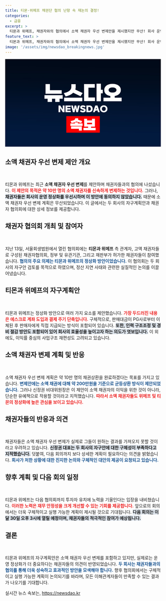 ```yaml
---
title: 티몬·위메프 채권단 협의 난항 속 재논의 결정!
categories:
  - 금융
excerpt: >
  티몬과 위메프, 채권자와의 협의에서 소액 채권자 우선 변제안을 제시했지만 무산! 회사 운영 정상화를 추구하는 채권자들의 시선은 어디에 향할까? 다음 회의에서 어떤 변화가 있을지 주목할 만하다!
feature_text: >
  티몬과 위메프, 채권자와의 협의에서 소액 채권자 우선 변제안을 제시했지만 무산! 회사 운영 정상화를 추구하는 채권자들의 시선은 어디에 향할까? 다음 회의에서 어떤 변화가 있을지 주목할 만하다!
image: '/assets/img/newsdao_breakingnews.jpg'
---
```


<p><img src="/assets/img/newsdao_breakingnews.jpg" alt="koreaapp 속보" /></p>

<h2 data-ke-size="size26">소액 채권자 우선 변제 제안 개요</h2>

<p data-ke-size="size16">&nbsp;</p>

<p>티몬과 위메프는 최근 <b>소액 채권자 우선 변제</b>를 제안하며 채권자들과의 협의에 나섰습니다. <b><span style="color: #ee2323;">이 제안의 목적은 약 10만 명의 소액 채권자를 신속하게 변제하는 것입니다.</span></b> 그러나, <b><span style="background-color: #21538527;">채권자들은 회사의 운영 정상화를 우선시하며 이 방안에 동의하지 않았습니다.</span></b> 때문에 소액 채권자 우선 변제 계획은 무산되었습니다. 이 글에서는 두 회사의 자구계획안과 채권자 협의회에 대한 상세 정보를 제공합니다. </p>

<h2 data-ke-size="size26">채권자 협의회 개최 및 참여자</h2>

<p data-ke-size="size16">&nbsp;</p>

<p>지난 13일, 서울회생법원에서 열린 협의회에는 <b>티몬과 위메프</b> 측 관계자, 고액 채권자들로 구성된 채권자협의회, 정부 및 유관기관, 그리고 재판부가 허가한 채권자들이 참여했습니다. <b><span style="color: #1a5490;">협의의 주요 의제는 티몬과 위메프의 정상화 방안이었습니다.</span></b> 이 협의회는 두 회사의 자구안 검토를 목적으로 하였으며, 정산 지연 사태와 관련한 실질적인 논의를 이끌어냈습니다. </p>

<h2 data-ke-size="size26">티몬과 위메프의 자구계획안</h2>

<p data-ke-size="size16">&nbsp;</p>

<p>티몬과 위메프는 정상화 방안으로 여러 가지 요소를 제안했습니다. <b><span style="color: #ee2323;">가장 두드러진 내용은 에스크로 계좌 도입과 결제 주기 단축입니다.</span></b> 구체적으로, 판매대금이 PG사로부터 이체된 후 판매자에게 직접 지급되는 방식이 포함되어 있습니다. <b><span style="background-color: #21538527;">또한, 인력 구조조정 및 경비 절감 방안도 포함되어 있어 회사의 효율성을 높이고자 하는 의도가 엿보입니다.</span></b> 이 외에도, 이익률 중심의 사업구조 재편성도 고려되고 있습니다.</p>

<h2 data-ke-size="size26">소액 채권자 변제 계획 및 반응</h2>

<p data-ke-size="size16">&nbsp;</p>

<p>소액 채권자 우선 변제 계획은 약 10만 명의 채권상환을 완료하겠다는 목표를 가지고 있습니다. <b><span style="color: #1a5490;">변제안에는 소액 채권에 대해 약 200만원을 기준으로 균등상환 방식이 제안되었습니다.</span></b> 그러나 신정권 비대위원장은 이 제안이 소액 채권자의 이익을 위한 것이 아니라, 단순한 유예책으로 작용할 것이라고 지적했습니다. <b><span style="color: #ee2323;">따라서 소액 채권자들도 위메프 및 티몬의 정상화에 높은 관심을 보이고 있습니다.</span></b></p>

<h2 data-ke-size="size26">채권자들의 반응과 의견</h2>

<p data-ke-size="size16">&nbsp;</p>

<p>채권자들은 소액 채권자 우선 변제가 실제로 그들이 원하는 결과를 가져오지 못할 것이라고 우려하고 있습니다. <b><span style="background-color: #21538527;">신정권 대표는 두 회사의 자구안에 대한 구체성이 부족하다고 지적했습니다.</span></b> 덧붙여, 다음 회의까지 보다 상세한 계획이 필요하다는 의견을 밝혔습니다. <b><span style="color: #1a5490;">회사가 처한 상황에 대한 진지한 논의와 구체적인 대안의 제공이 요청되고 있습니다.</span></b></p>

<h2 data-ke-size="size26">향후 계획 및 다음 회의 일정</h2>

<p data-ke-size="size16">&nbsp;</p>

<p>티몬과 위메프는 다음 협의회까지 투자자 유치에 노력을 기울인다는 입장을 내비쳤습니다. <b><span style="color: #ee2323;">이러한 노력은 재무 안정성을 크게 개선할 수 있는 기회를 제공합니다.</span></b> 앞으로의 회의에서는 더욱 구체적이고 실행 가능한 계획이 제시될 것으로 기대됩니다. <b><span style="background-color: #21538527;">다음 회의는 이달 30일 오후 3시에 열릴 예정이며, 채권자들의 적극적인 참여가 예상됩니다.</span></b></p>

<h2 data-ke-size="size26">결론</h2>

<p data-ke-size="size16">&nbsp;</p>

<p>티몬과 위메프의 자구계획안은 소액 채권자 우선 변제를 포함하고 있지만, 실제로는 운영 정상화가 더 중요하다는 채권자들의 의견이 반영되었습니다. <b><span style="color: #1a5490;">두 회사는 채권자들과의 협의를 통해 더욱 성숙하고 효과적인 방안을 모색해야 합니다.</span></b> 향후 협의회에서는 구체적이고 실행 가능한 계획이 논의되기를 바라며, 모든 이해관계자들이 만족할 수 있는 결과가 나오기를 기대합니다.</p>
실시간 뉴스 속보는, <a href="https://newsdao.kr" rel="dofollow">https://newsdao.kr</a>



